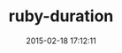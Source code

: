 ---
layout: post
title:  "ruby-duration"
repo:   "peleteiro/ruby-duration"
date:   2015-02-18 17:12:11
gemurl: http://github.com/peleteiro/ruby-duration
---